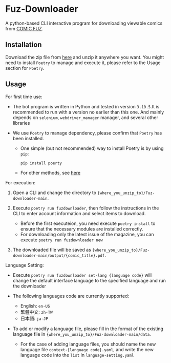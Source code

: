 # Fuz-Downloader
A python-based CLI interactive program for downloading viewable comics from [COMIC FUZ](https://comic-fuz.com/).

## Installation

Download the zip file from [here](https://github.com/Kumaizep/Fuz-downloader/archive/refs/heads/main.zip) and unzip it anywhere you want. You might need to install `Poetry` to manage and execute it, please refer to the Usage section for `Poetry`.


## Usage

For first time use:

- The bot program is written in Python and tested in version `3.10.5`.It is recommended to run with a version no earlier than this one. And mainly depends on `selenium`, `webdriver_manager` manager, and several other libraries

- We use `Poetry` to manage dependency, please confirm that `Poetry` has been installed.
	- One simple (but not recommended) way to install Poetry is by using `pip`:

		`pip install poerty`

	- For other methods, see [here](https://python-poetry.org/docs/#installing-with-the-official-installer)

For execution:

1. Open a CLI and change the directory to `{where_you_unzip_to}/Fuz-downloader-main`.

2. Execute `poetry run fuzdownloader`, then follow the instructions in the CLI to enter account information and select items to download.
	- Before the first executeion, you need execute `poetry install` to ensure that the necessary modules are installed correctly.
	- For downloading only the latest issue of the magazine, you can execute `poetry run fuzdownloader new`

3. The downloaded file will be saved as `{where_you_unzip_to}/Fuz-downloader-main/output/{comic_title}.pdf`.

Language Setting:

- Execute `poetry run fuzdownloader set-lang {language code}` will change the default interface language to the specified language and run the downloader

- The following languages code are currently supported:
	- English: `en-US`
	- 繁體中文: `zh-TW`
	- 日本語: `ja-JP`

- To add or modify a language file, please fill in the format of the existing language file in `{where_you_unzip_to}/Fuz-downloader-main/data`.
	- For the case of adding language files, you should name the new language file `context-{language code}.yaml`, and write the new language code into the `list` in `language-setting.yaml`


